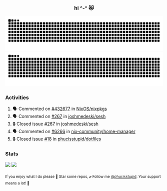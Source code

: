 <h3 align="center">hi ^-^ 😻</h3>

![GitHub Contribution Grid Snake (Dark)](https://raw.githubusercontent.com/phucisstupid/phucisstupid/output/catppuccin-mocha.svg#gh-dark-mode-only)
![GitHub Contribution Grid Snake (Light)](https://raw.githubusercontent.com/phucisstupid/phucisstupid/output/github-contribution-grid-snake.svg#gh-light-mode-only)

### Activities

<!--START_SECTION:activity-->
1. 🗣 Commented on [#432677](https://github.com/NixOS/nixpkgs/pull/432677#issuecomment-3174759072) in [NixOS/nixpkgs](https://github.com/NixOS/nixpkgs)
2. 🗣 Commented on [#267](https://github.com/joshmedeski/sesh/issues/267#issuecomment-3171122879) in [joshmedeski/sesh](https://github.com/joshmedeski/sesh)
3. 🔒 Closed issue [#267](https://github.com/joshmedeski/sesh/issues/267) in [joshmedeski/sesh](https://github.com/joshmedeski/sesh)
4. 🗣 Commented on [#6266](https://github.com/nix-community/home-manager/issues/6266#issuecomment-3153808820) in [nix-community/home-manager](https://github.com/nix-community/home-manager)
5. 🔒 Closed issue [#18](https://github.com/phucisstupid/dotfiles/issues/18) in [phucisstupid/dotfiles](https://github.com/phucisstupid/dotfiles)
<!--END_SECTION:activity-->

### Stats

<div>
  <img width=400 src="https://github-readme-stats.vercel.app/api?username=phucisstupid&show_icons=true&theme=catppuccin_mocha"/>
  <img width=400 src="https://github-readme-stats.vercel.app/api/top-langs?username=phucisstupid&layout=compact&theme=catppuccin_mocha&card_width=395"/>
</div>

<sub>If you enjoy what I do please 🌟 Star some repos, 💕 Follow me [@phucisstupid](https://github.com/phucisstupid). Your support means a lot! 🥰
